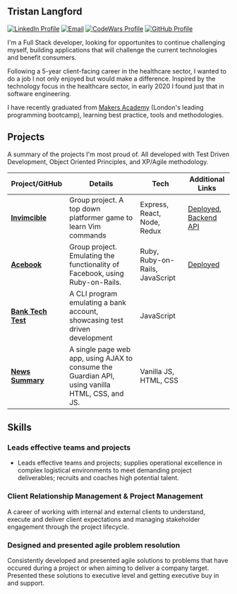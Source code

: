 ## Tristan Langford

[![LinkedIn Profile]](https://www.linkedin.com/in/tristan-langford-61711a70/)
[![Email]](mailto:tristanlangford@hotmail.com)
[![CodeWars Profile]](https://www.codewars.com/users/TristanLangford)
[![GitHub Profile]](https://github.com/tristanlangford)

I'm a Full Stack developer, looking for opportunites to continue challenging myself, building applications that will challenge the current technologies and benefit consumers.

Following a 5-year client-facing career in the healthcare sector, I wanted to do a job I not only enjoyed but would make a difference. Inspired by the technology focus in the healthcare sector, in early 2020 I found just that in software engineering. 

I have recently graduated from [Makers Academy](https://makers.tech/) (London's leading programming bootcamp), learning best practice, tools and methodologies.

## Projects

A summary of the projects I'm most proud of. All developed with Test Driven Development, Object Oriented Principles, and XP/Agile methodology.

| Project/GitHub          | Details                                                                                         | Tech                                | Additional Links                                                                                                         |
| ----------------------- | ----------------------------------------------------------------------------------------------- | ----------------------------------- | ------------------------------------------------------------------------------------------------------------------------ |
| **[Invimcible]**      | Group project. A top down platformer game to learn Vim commands                                   | Express, React, Node, Redux | [Deployed](https://vimvincible.netlify.app/), [Backend API](https://github.com/tristanlangford/invimcible_back_end)           |
| **[Acebook]**    | Group project. Emulating the functionality of Facebook, using Ruby-on-Rails.      | Ruby, Ruby-on-Rails, JavaScript            | [Deployed](https://acebook-brainaics.herokuapp.com/) |
| **[Bank Tech Test]**           | A CLI program emulating a bank account, showcasing test driven development        | JavaScript             |                                                                              |
| **[News Summary]**      | A single page web app, using AJAX to consume the Guardian API, using vanilla HTML, CSS, and JS. | Vanilla JS, HTML, CSS               |   

## Skills

### Leads effective teams and projects
-	Leads effective teams and projects; supplies operational excellence in complex logistical environments to meet demanding project deliverables; recruits and coaches high potential talent.

### Client Relationship Management & Project Management

A career of working with internal and external clients to understand, execute and deliver client expectations and managing stakeholder engagement through the project lifecycle.

### Designed and presented agile problem resolution

Consistently developed and presented agile solutions to problems that have occured during a project or when aiming to deliver a company target. Presented these solutions to executive level and getting executive buy in and support.

<!-- Consider skills relevant to software development. Then consider your best skills. Pick 2-4 skills and write a short descriptive paragraph for each one. You should demonstrate how capable you are at this skill with examples.

<!-- #### This Skill

<!-- - Experience
<!-- - Achievements
<!-- - Evidence

<!--#### Another Skill

<!--Descriptive paragraph of how capable you are at this skill and, if relevant, how it has developed.

<!-- - I achieved A during my work at B (job, or otherwise)
<!-- - I contributed to the growth of X while doing Y (job, or otherwise)
<!-- - I built this, made this, broke this, fixed this, etc.
<!-- - A link to some on-line evidence (blogs, videos, articles, etc.)

## Education

#### Makers Academy (May 2020 to August 2020)

- OOP, TDD, MVC, DDD
- Agile/XP
- Ruby, Rails, JavaScript
- RSpec, Jasmine

#### Oxford Brookes University (2011 to 2015)

- B.A. (Hons), Economics, Politics & International Relations
- 2:1

#### Any other qualifications

- Institute of Sales Management Certified Sales Course, 2016
- Association of Project Management Introductory Certificate, 2013

## Experience

**Collaborative Procurement Partnership** (Jan 2019 to May 2020)    
*Category Manager*  
- Supported the delivery of the Future Operating Model within the NHS, through managing the relationships and contract Management with NHS Trusts in the East of England.
-	Stakeholder management with Heads of Procurement and key suppliers, to deliver cost savings for the NHS through management of a national framework through the understanding and questioning of the customers requirements
-	Spend Analysis, reviewing current supplier pricing offers and comparing them to the framework. Detailed analysis and process approach to manipulating data to ensure it could be easily interpreted and delivered on the customers expectations

**Scandit** (Oct 2018 to Jan 2019)   
*Sales Development Representative*  
- Worked on developing sales pipeline and sales leads for a state of the art barcode scanning and augmented reality software company.
- Worked along side software engineers to understand the benefits and mindsets of software engineers in order to promote the technology

**Summit Medical Group** (Aug 2015 to Oct 2018)
*UK Commercial Manager*
-	Presented agile problem resolution and completed ad hoc process improvement projects:
  - Enhanced client satisfaction by replacing a key product, working closely with client to define requirements.
  - Resolved manufacturing back order problems; fixed root cause and improved ongoing efficiency through closer alignment of sales forecast to manufacturer production.
  - Prevented account loss by heading project that offered key change in product sterilisation technique.
- Introduced and administered Salesforce CRM; optimised configuration, supplied comprehensive training to sales teams and new starters; resolved ongoing ad hoc problems.
-	Managed portfolio of UK Sales Agents and developed strategy to introduce an internal sales team, including recruitment of high potential internal talent.
-	Coached Sales Agent to meet first year target, growing to over-performance of £98K; set ambitious but achievable objective, then provided one-to-one support, absorbing useful feedback on products and market.
-	Created persuasive marketing tools that clarified USPs with high impact distributor incentive scheme.

## Hobbies

- On a Saturday can be found standing in the "rabble" supporting Dulwich Hamlet FC
- Keep active through running, the gym and play 5-aside football at least once a week (pre-lockdown)

<!-- Project Links -->

[Invimcible]: https://github.com/RaeRachael/invimcible_front_end
[Acebook]: https://github.com/tristanlangford/acebook-brainaics
[Bank Tech Test]: https://github.com/tristanlangford/bank_tech_test
[News Summary]: https://github.com/tristanlangford/news-summary-challenge

[linkedin profile]: https://img.shields.io/badge/LinkedIn-%232A6AC7?style=for-the-badge&logo=linkedin
[email]: https://img.shields.io/badge/Email-%23D14836?style=for-the-badge&logo=gmail&logoColor=white
[codewars profile]: https://img.shields.io/badge/CodeWars-%23AD2C27?style=for-the-badge&logo=codewars&logoColor=white
[github profile]: https://img.shields.io/badge/GitHub-%23181717?style=for-the-badge&logo=github&logoColor=white

